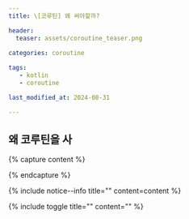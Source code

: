 ```yaml
---
title: \[코루틴] 왜 써야할까?

header:
  teaser: assets/coroutine_teaser.png

categories: coroutine
   
tags:
   - kotlin
   - coroutine

last_modified_at: 2024-08-31 

---
```

## 왜 코루틴을 사
{% capture content %}

{% endcapture %}

{% include notice--info title="" content=content %}

{% include toggle title="" content="" %}
<!--stackedit_data:
eyJoaXN0b3J5IjpbLTIxMDkzMTU2OTFdfQ==
-->